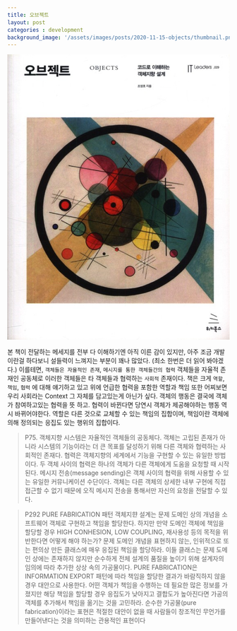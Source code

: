 ```yaml
---
title: 오브젝트
layout: post
categories : development
background_image: '/assets/images/posts/2020-11-15-objects/thumbnail.png'
---
```


![](/assets/images/posts/2020-11-15-objects/thumbnail.png)

본 책이 전달하는 메세지를 전부 다 이해하기엔 아직 이른 감이 있지만, 아주 조금 개발이란걸 하다보니 설들력이 느껴지는 부분이 꽤나 많았다. (최소 한번은 더 읽어 봐야겠다.)
이를테면,  `객체들은 자율적인 존재`, `메시지를 통한 객체들간의 협력` 객체들을 자율적 존재인 공동체로 이러한 객체들은 타 객체들과 협력하는 `사회적` 존재이다.
책은 크게 `역할`, `책임`, `협력` 에 대해 얘기하고 있고 위에 언급한 협력을 포함한 역할과 책임 또한 어찌보면 우리 사회라는 Context 그 자체를 담고있는게 아닌가 싶다.
객체의 행동은 결국에 객체가 참여하고있는 협력을 뜻 하고. 협력이 바뀐다면 당연시 객체가 제공해야하는 행동 역시 바뀌어야한다.
역할은 다른 것으로 교체할 수 있는 책임의 집합이며, 책임이란 객체에 의해 정의되는 응집도 있는 행위의 집합이다.

> P75. 객체지향 시스템은 자율적인 객체들의 공동체다. 객체는 고립된 존재가 아니라 시스템의 기능이라는 더 큰 목표를 달성하기 위해 다른 객체와 협력하는 사회적인 존재다. 협력은 객체지향의 세계에서 기능을 구현할 수 있는 유일한 방법이다. 두 객체 사이의 협력은 하나의 객체가 다른 객체에게 도움을 요청할 때 시작된다. 메시지 전송(message sending)은 객체 사이의 협력을 위해 사용할 수 있는 유일한 커뮤니케이션 수단이다. 객체는 다른 객체의 상세한 내부 구현에 직접 접근할 수 없기 때문에 오직 메시지 전송을 통해서만 자신의 요청을 전달할 수 있다. 
       
> P292 PURE FABRICATION 패턴 객체지햔 설계는 문제 도메인 상의 개념을 소프트웨어 객체로 구현하고 책임을 할당한다. 하지만 만약 도메인 객체에 책임을 할당할 경우 HIGH CONHESION, LOW COUPLING, 재사용성 등의 목적을 위반한다면 어떻게 해야 하는가? 문제 도메인 개념을 표현하지 않는, 인위적으로 또는 편의상 만든 클래스에 매우 응집된 책임을 할당하라. 이들 클래스는 문제 도메인 상에는 존재하지 않지만 순수하게 전체 설계의 품질을 높이기 위해 설계자의 임의에 따라 추가한 상상 속의 가공물이다.
PURE FABRICATION은 INFORMATION EXPORT 패턴에 따라 책임을 할당한 결과가 바람직하지 않을 경우 대안으로 사용한다. 어떤 객체가 책임을 수행하는 데 필요한 많은 정보를 가졌지만 해당 책임을 할당할 경우 응집도가 낮아지고 결합도가 높아진다면 가공의 객체를 추가해서 책임을 옮기는 것을 고민하라. 순수한 가공물(pure fabrication)이라는 표현은 적절한 대안이 없을 때 사람들이 창조적인 무언가를 만들어낸다는 것을 의미하는 관용적인 표현이다

  




